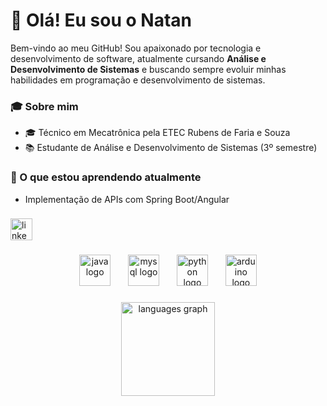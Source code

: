 # 👋 Olá! Eu sou o Natan

Bem-vindo ao meu GitHub! Sou apaixonado por tecnologia e desenvolvimento de software, atualmente cursando **Análise e Desenvolvimento de Sistemas** e buscando sempre evoluir minhas habilidades em programação e desenvolvimento de sistemas.

### 🎓 Sobre mim
- 🎓 Técnico em Mecatrônica pela ETEC Rubens de Faria e Souza
- 📚 Estudante de Análise e Desenvolvimento de Sistemas (3º semestre)

### 🌱 O que estou aprendendo atualmente
- Implementação de APIs com Spring Boot/Angular


###

<div align="left">
  <a href="https://www.linkedin.com/in/natanhps/" target="_blank">
    <img src="https://img.shields.io/static/v1?message=LinkedIn&logo=linkedin&label=&color=0077B5&logoColor=white&labelColor=&style=for-the-badge" height="35" alt="linkedin logo"  />
  </a>
</div>

###

<div align="center">
  <img src="https://cdn.jsdelivr.net/gh/devicons/devicon/icons/java/java-original.svg" height="50" alt="java logo"  />
  <img width="20" />
  <img src="https://cdn.jsdelivr.net/gh/devicons/devicon/icons/mysql/mysql-original.svg" height="50" alt="mysql logo"  />
  <img width="20" />
  <img src="https://cdn.jsdelivr.net/gh/devicons/devicon/icons/python/python-original.svg" height="50" alt="python logo"  />
  <img width="20" />
  <img src="https://cdn.jsdelivr.net/gh/devicons/devicon/icons/arduino/arduino-original.svg" height="50" alt="arduino logo"  />
</div>

###

<div align="center">
  <img src="https://github-readme-stats.vercel.app/api/top-langs?username=NatanzinHPS&locale=en&hide_title=false&layout=compact&card_width=320&langs_count=5&theme=dracula&hide_border=false" height="150" alt="languages graph"  />
</div>
